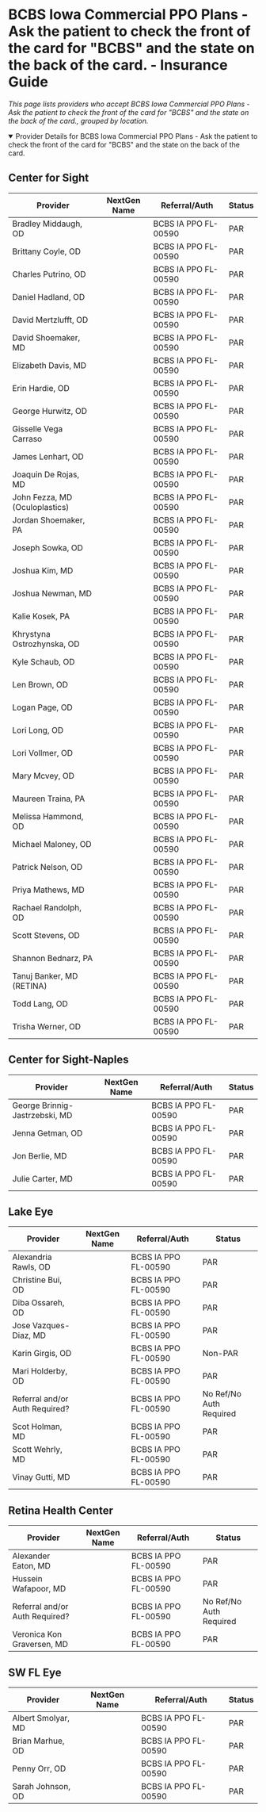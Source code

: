 # BCBS Iowa Commercial PPO Plans - Ask the patient to check the front of the card for "BCBS" and the state on the back of the card. - Insurance Guide

*This page lists providers who accept BCBS Iowa Commercial PPO Plans - Ask the patient to check the front of the card for "BCBS" and the state on the back of the card., grouped by location.*

<details open><summary>Provider Details for BCBS Iowa Commercial PPO Plans - Ask the patient to check the front of the card for "BCBS" and the state on the back of the card.</summary>

## Center for Sight

| Provider | NextGen Name | Referral/Auth | Status |
|----------|-------------|--------------|--------|
| Bradley Middaugh, OD |  | BCBS IA PPO FL-00590 | PAR |
| Brittany Coyle, OD |  | BCBS IA PPO FL-00590 | PAR |
| Charles Putrino, OD |  | BCBS IA PPO FL-00590 | PAR |
| Daniel Hadland, OD |  | BCBS IA PPO FL-00590 | PAR |
| David Mertzlufft, OD |  | BCBS IA PPO FL-00590 | PAR |
| David Shoemaker, MD |  | BCBS IA PPO FL-00590 | PAR |
| Elizabeth Davis, MD |  | BCBS IA PPO FL-00590 | PAR |
| Erin Hardie, OD |  | BCBS IA PPO FL-00590 | PAR |
| George Hurwitz, OD |  | BCBS IA PPO FL-00590 | PAR |
| Gisselle Vega Carraso |  | BCBS IA PPO FL-00590 | PAR |
| James Lenhart, OD |  | BCBS IA PPO FL-00590 | PAR |
| Joaquin De Rojas, MD |  | BCBS IA PPO FL-00590 | PAR |
| John Fezza, MD (Oculoplastics) |  | BCBS IA PPO FL-00590 | PAR |
| Jordan Shoemaker, PA |  | BCBS IA PPO FL-00590 | PAR |
| Joseph Sowka, OD |  | BCBS IA PPO FL-00590 | PAR |
| Joshua Kim, MD |  | BCBS IA PPO FL-00590 | PAR |
| Joshua Newman, MD |  | BCBS IA PPO FL-00590 | PAR |
| Kalie Kosek, PA |  | BCBS IA PPO FL-00590 | PAR |
| Khrystyna Ostrozhynska, OD |  | BCBS IA PPO FL-00590 | PAR |
| Kyle Schaub, OD |  | BCBS IA PPO FL-00590 | PAR |
| Len Brown, OD |  | BCBS IA PPO FL-00590 | PAR |
| Logan Page, OD |  | BCBS IA PPO FL-00590 | PAR |
| Lori Long, OD |  | BCBS IA PPO FL-00590 | PAR |
| Lori Vollmer, OD |  | BCBS IA PPO FL-00590 | PAR |
| Mary Mcvey, OD |  | BCBS IA PPO FL-00590 | PAR |
| Maureen Traina, PA |  | BCBS IA PPO FL-00590 | PAR |
| Melissa Hammond, OD |  | BCBS IA PPO FL-00590 | PAR |
| Michael Maloney, OD |  | BCBS IA PPO FL-00590 | PAR |
| Patrick Nelson, OD |  | BCBS IA PPO FL-00590 | PAR |
| Priya Mathews, MD |  | BCBS IA PPO FL-00590 | PAR |
| Rachael Randolph, OD |  | BCBS IA PPO FL-00590 | PAR |
| Scott Stevens, OD |  | BCBS IA PPO FL-00590 | PAR |
| Shannon Bednarz, PA |  | BCBS IA PPO FL-00590 | PAR |
| Tanuj Banker, MD (RETINA) |  | BCBS IA PPO FL-00590 | PAR |
| Todd Lang, OD |  | BCBS IA PPO FL-00590 | PAR |
| Trisha Werner, OD |  | BCBS IA PPO FL-00590 | PAR |

## Center for Sight-Naples

| Provider | NextGen Name | Referral/Auth | Status |
|----------|-------------|--------------|--------|
| George Brinnig-Jastrzebski, MD |  | BCBS IA PPO FL-00590 | PAR |
| Jenna Getman, OD |  | BCBS IA PPO FL-00590 | PAR |
| Jon Berlie, MD |  | BCBS IA PPO FL-00590 | PAR |
| Julie Carter, MD |  | BCBS IA PPO FL-00590 | PAR |

## Lake Eye 

| Provider | NextGen Name | Referral/Auth | Status |
|----------|-------------|--------------|--------|
| Alexandria Rawls, OD |  | BCBS IA PPO FL-00590 | PAR |
| Christine Bui, OD |  | BCBS IA PPO FL-00590 | PAR |
| Diba Ossareh, OD |  | BCBS IA PPO FL-00590 | PAR |
| Jose Vazques-Diaz, MD |  | BCBS IA PPO FL-00590 | PAR |
| Karin Girgis, OD |  | BCBS IA PPO FL-00590 | Non-PAR |
| Mari Holderby, OD |  | BCBS IA PPO FL-00590 | PAR |
| Referral and/or Auth Required? |  | BCBS IA PPO FL-00590 | No Ref/No Auth Required |
| Scot Holman, MD |  | BCBS IA PPO FL-00590 | PAR |
| Scott Wehrly, MD |  | BCBS IA PPO FL-00590 | PAR |
| Vinay Gutti, MD |  | BCBS IA PPO FL-00590 | PAR |

## Retina Health Center

| Provider | NextGen Name | Referral/Auth | Status |
|----------|-------------|--------------|--------|
| Alexander Eaton, MD |  | BCBS IA PPO FL-00590 | PAR |
| Hussein Wafapoor, MD |  | BCBS IA PPO FL-00590 | PAR |
| Referral and/or Auth Required? |  | BCBS IA PPO FL-00590 | No Ref/No Auth Required |
| Veronica Kon Graversen, MD |  | BCBS IA PPO FL-00590 | PAR |

## SW FL Eye

| Provider | NextGen Name | Referral/Auth | Status |
|----------|-------------|--------------|--------|
| Albert Smolyar, MD |  | BCBS IA PPO FL-00590 | PAR |
| Brian Marhue, OD |  | BCBS IA PPO FL-00590 | PAR |
| Penny Orr, OD |  | BCBS IA PPO FL-00590 | PAR |
| Sarah Johnson, OD |  | BCBS IA PPO FL-00590 | PAR |

</details>


